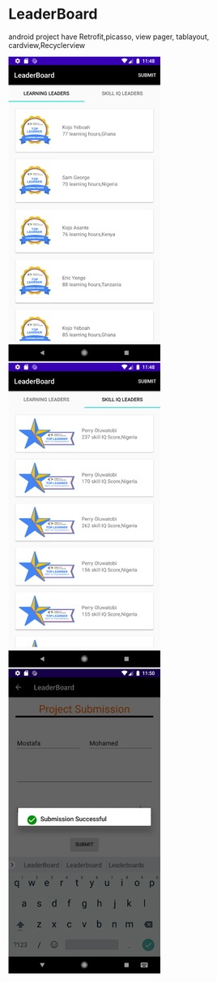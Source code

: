 # LeaderBoard
android project have Retrofit,picasso, view pager, tablayout, cardview,Recyclerview


<img src="Screenshot_1599860886.png" width="300" > <img src="Screenshot_1599860904.png" width="300"> <img src="Screenshot_1599861029.png" width="300" >

